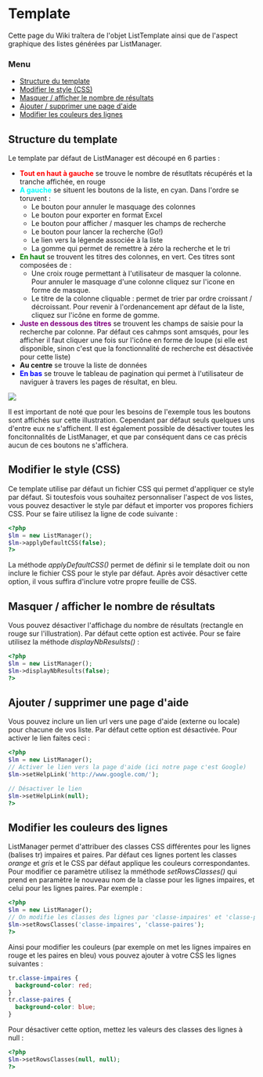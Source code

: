 # Template

Cette page du Wiki traîtera de l'objet ListTemplate ainsi que de l'aspect graphique des listes générées par ListManager.

### Menu

 * [Structure du template](#structure)
 * [Modifier le style (CSS)](#style)
 * [Masquer / afficher le nombre de résultats](#resultats)
 * [Ajouter / supprimer une page d'aide](#aide)
 * [Modifier les couleurs des lignes](#couleurs-lignes)
 
## <a name='structre'></a> Structure du template

Le template par défaut de ListManager est découpé en 6 parties :

 * <span style="color:red;">**Tout en haut à gauche**</span> se trouve le nombre de résutltats récupérés et la tranche affichée, en rouge
 * <span style="color:cyan;">**A gauche**</span> se situent les boutons de la liste, en cyan. Dans l'ordre se toruvent :
   * Le bouton pour annuler le masquage des colonnes
   * Le bouton pour exporter en format Excel
   * Le bouton pour afficher / masquer les champs de recherche
   * Le bouton pour lancer la recherche (Go!)
   * Le lien vers la légende associée à la liste
   * La gomme qui permet de remettre à zéro la recherche et le tri
 * <span style="color:green;">**En haut**</span> se trouvent les titres des colonnes, en vert. Ces titres sont composées de :
   * Une croix rouge permettant à l'utilisateur de masquer la colonne. Pour annuler le masquage d'une colonne cliquez sur l'icone en forme de masque.
   * Le titre de la colonne cliquable : permet de trier par ordre croissant / décroissant. Pour revenir à l'ordenancement apr défaut de la liste, cliquez sur l'icône en forme de gomme.
 * <span style="color:purple;">**Juste en dessous des titres**</span> se trouvent les champs de saisie pour la recherche par colonne. Par défaut ces cahmps sont amsqués, pour les afficher il faut cliquer une fois sur l'icône en forme de loupe (si elle est disponible, sinon c'est que la fonctionnalité de recherche est désactivée pour cette liste) 
 * **Au centre** se trouve la liste de données
 * <span style="color:blue;">**En bas**</span> se trouve le tableau de pagination qui permet à l'utilisateur de naviguer à travers les pages de résultat, en bleu.
 
<img class="center" src="https://img4.hostingpics.net/pics/203151basecolor.png">

Il est important de noté que pour les besoins de l'exemple tous les boutons sont affichés sur cette illustration. Cependant par défaut seuls quelques uns d'entre eux ne s'affichent. Il est également possible de désactiver toutes les foncitonnalités de ListManager, et que par conséquent dans ce cas précis aucun de ces boutons ne s'affichera.

## <a name='style'></a> Modifier le style (CSS)

Ce template utilise par défaut un fichier CSS qui permet d'appliquer ce style par défaut. Si toutesfois vous souhaitez personnaliser l'aspect de vos listes, vous pouvez desactiver le style par défaut et importer vos propores fichiers CSS.
Pour se faire utilisez la ligne de code suivante :
```php
<?php
$lm = new ListManager();
$lm->applyDefaultCSS(false);
?>
```
La méthode *applyDefaultCSS()* permet de définir si le template doit ou non inclure le fichier CSS pour le style par défaut. Après avoir désactiver cette option, il vous suffira d'inclure votre propre feuille de CSS.

## <a name='resultats'></a> Masquer / afficher le nombre de résultats

Vous pouvez désactiver l'affichage du nombre de résultats (rectangle en rouge sur l'illustration). Par défaut cette option est activée. Pour se faire utilisez la méthode *displayNbResulsts()* :
```php
<?php
$lm = new ListManager();
$lm->displayNbResults(false);
?>
```

## <a name='aide'></a> Ajouter / supprimer une page d'aide

Vous pouvez inclure un lien url vers une page d'aide (externe ou locale) pour chacune de vos liste. Par défaut cette option est désactivée. Pour activer le lien faites ceci :
```php
<?php
$lm = new ListManager();
// Activer le lien vers la page d'aide (ici notre page c'est Google)
$lm->setHelpLink('http://www.google.com/');

// Désactiver le lien
$lm->setHelpLink(null);
?>
```

## <a name='couleurs-lignes'></a> Modifier les couleurs des lignes

ListManager permet d'attribuer des classes CSS différentes pour les lignes (balises tr) impaires et paires. Par défaut ces lignes portent les classes *orange* et *gris* et le CSS par défaut applique les couleurs correspondantes. Pour modifier ce paramètre utilisez la mméthode *setRowsClasses()* qui prend en paramètre le nouveau nom de la classe pour les lignes impaires, et celui pour les lignes paires. Par exemple :
```php
<?php
$lm = new ListManager();
// On modifie les classes des lignes par 'classe-impaires' et 'classe-paires'
$lm->setRowsClasses('classe-impaires', 'classe-paires');
?>
```
Ainsi pour modifier les couleurs (par exemple on met les lignes impaires en rouge et les paires en bleu) vous pouvez ajouter à votre CSS les lignes suivantes :
```css
tr.classe-impaires {
  background-color: red;
}
tr.classe-paires {
  background-color: blue;
}
```
 Pour désactiver cette option, mettez les valeurs des classes des lignes à null :
```php
<?php
$lm->setRowsClasses(null, null);
?>
```